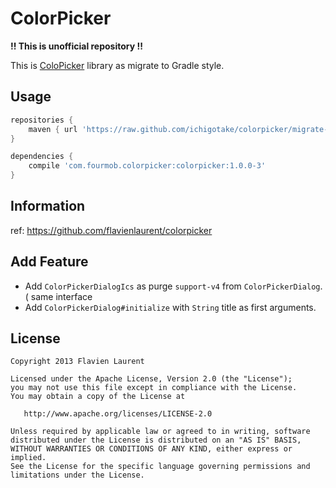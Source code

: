 ColorPicker
==================

 **!! This is unofficial repository !!**

This is [ColoPicker](https://github.com/flavienlaurent/colorpicker) library as migrate to Gradle style.


Usage
-----------

``` Groovy
repositories {
    maven { url 'https://raw.github.com/ichigotake/colorpicker/migrate-to-gradle/repository' }
}

dependencies {
    compile 'com.fourmob.colorpicker:colorpicker:1.0.0-3'
}
```


Information
-----------

ref: https://github.com/flavienlaurent/colorpicker


Add Feature
-----------

- Add `ColorPickerDialogIcs` as purge `support-v4` from `ColorPickerDialog`. ( same interface
- Add `ColorPickerDialog#initialize` with `String` title as first arguments.


License
-----------

    Copyright 2013 Flavien Laurent

    Licensed under the Apache License, Version 2.0 (the "License");
    you may not use this file except in compliance with the License.
    You may obtain a copy of the License at

       http://www.apache.org/licenses/LICENSE-2.0

    Unless required by applicable law or agreed to in writing, software
    distributed under the License is distributed on an "AS IS" BASIS,
    WITHOUT WARRANTIES OR CONDITIONS OF ANY KIND, either express or implied.
    See the License for the specific language governing permissions and
    limitations under the License.

